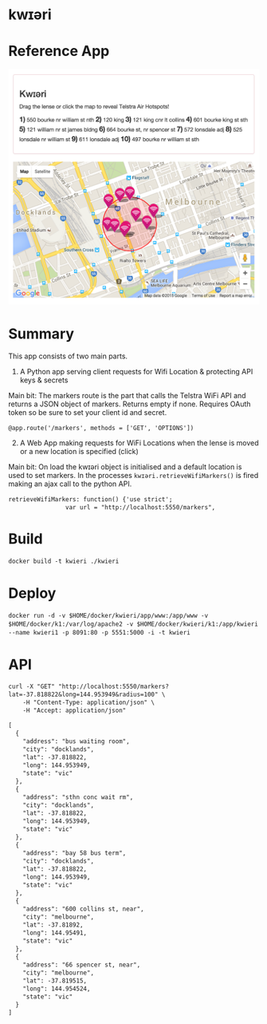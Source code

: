 # kwɪəri

# Reference App

![Alt text](/app/app.png?raw=true "kwɪəri")

# Summary

This app consists of two main parts.

1) A Python app serving client requests for Wifi Location & protecting API keys & secrets

Main bit: The markers route is the part that calls the Telstra WiFi API and returns a JSON object of markers. Returns empty if none. Requires OAuth token so be sure to set your client id and secret.

```
@app.route('/markers', methods = ['GET', 'OPTIONS'])
```

2) A Web App making requests for WiFi Locations when the lense is moved or a new location is specified (click)

Main bit: On load the kwɪəri object is initialised and a default location is used to set markers. In the processes `kwɪəri.retrieveWifiMarkers()` is fired making an ajax call to the python API.

```
retrieveWifiMarkers: function() {'use strict';
		        var url = "http://localhost:5550/markers", 
```

# Build

`docker build -t kwieri ./kwieri`

# Deploy

`docker run -d -v $HOME/docker/kwieri/app/www:/app/www -v $HOME/docker/k1:/var/log/apache2 -v $HOME/docker/kwieri/k1:/app/kwieri --name kwieri1 -p 8091:80 -p 5551:5000 -i -t kwieri`

# API

```
curl -X "GET" "http://localhost:5550/markers?lat=-37.818822&long=144.953949&radius=100" \
	-H "Content-Type: application/json" \
	-H "Accept: application/json"
```

```
[
  {
    "address": "bus waiting room",
    "city": "docklands",
    "lat": -37.818822,
    "long": 144.953949,
    "state": "vic"
  },
  {
    "address": "sthn conc wait rm",
    "city": "docklands",
    "lat": -37.818822,
    "long": 144.953949,
    "state": "vic"
  },
  {
    "address": "bay 58 bus term",
    "city": "docklands",
    "lat": -37.818822,
    "long": 144.953949,
    "state": "vic"
  },
  {
    "address": "600 collins st, near",
    "city": "melbourne",
    "lat": -37.81892,
    "long": 144.95491,
    "state": "vic"
  },
  {
    "address": "66 spencer st, near",
    "city": "melbourne",
    "lat": -37.819515,
    "long": 144.954524,
    "state": "vic"
  }
]
```
